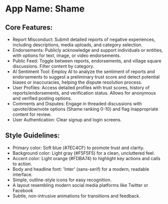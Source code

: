 # **App Name**: Shame

## Core Features:

- Report Misconduct: Submit detailed reports of negative experiences, including descriptions, media uploads, and category selection.
- Endorsements: Publicly acknowledge and support individuals or entities, with options for text, image, or video endorsements.
- Public Feed: Toggle between reports, endorsements, and village square discussions. Filter content by category.
- AI Sentiment Tool: Employ AI to analyze the sentiment of reports and endorsements to suggest a preliminary trust score and detect potential biases or inaccuracies, helping the dispute resolution process.
- User Profiles: Access detailed profiles with trust scores, history of reports/endorsements, and verification status. Allows for anonymous and verified posting options.
- Comments and Disputes: Engage in threaded discussions with upvote/downvote options (Shame ranking 0-10) and flag inappropriate content for review.
- User Authentication: Clear signup and login screens.

## Style Guidelines:

- Primary color: Soft blue (#7EC4CF) to promote trust and clarity.
- Background color: Light gray (#F5F5F5) for a clean, uncluttered feel.
- Accent color: Light orange (#FDBA74) to highlight key actions and calls to action.
- Body and headline font: 'Inter' (sans-serif) for a modern, readable interface.
- Simple, outline-style icons for easy recognition.
- A layout resembling modern social media platforms like Twitter or Facebook
- Subtle, non-intrusive animations for transitions and feedback.